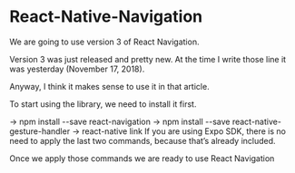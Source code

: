 # React-Native-Navigation

We are going to use version 3 of React Navigation.

Version 3 was just released and pretty new. At the time I write those line it was yesterday (November 17, 2018).

Anyway, I think it makes sense to use it in that article.

To start using the library, we need to install it first.

→ npm install --save react-navigation
→ npm install --save react-native-gesture-handler
→ react-native link
If you are using Expo SDK, there is no need to apply the last two commands, because that’s already included.

Once we apply those commands we are ready to use React Navigation
